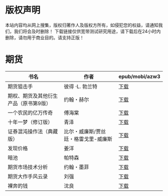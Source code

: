 # 版权声明

本站内容均从网上搜集，版权归著作人及版权方所有，如侵犯您的权益，请通知我们，我们将会及时删除！ 下载链接仅供宽带测试研究用途，请下载后在24小时内删除，请勿用于商业目的。请支持正版！

# 期货

| 书名 | 作者 | epub/mobi/azw3 |
| --- | --- | --- |
| 期货狙击手 | 彼得 ·L. 勃兰特 | [下载](https://url89.ctfile.com/f/31084289-1357004131-eff6fd?p=8866) |
| 期权、期货及其他衍生产品（原书第9版） | 约翰・赫尔 | [下载](https://url89.ctfile.com/f/31084289-1357051072-f9ddb1?p=8866) |
| 一个农民的亿万传奇 | 傅海棠 | [下载](https://url89.ctfile.com/f/31084289-1357047262-31bda8?p=8866) |
| 十年一梦（修订版） | 青泽 | [下载](https://url89.ctfile.com/f/31084289-1357047046-2e2bd7?p=8866) |
| 证券混沌操作法（典藏版） | 比尔・威廉斯/贾丝廷・格雷戈里-威廉斯 | [下载](https://url89.ctfile.com/f/31084289-1357036660-4784bf?p=8866) |
| 发现价格 | 姜洋 | [下载](https://url89.ctfile.com/f/31084289-1357032505-ae25a2?p=8866) |
| 暗池 | 帕特森 | [下载](https://url89.ctfile.com/f/31084289-1357019674-38950f?p=8866) |
| 期货市场技术分析 | 约翰・墨菲 | [下载](https://url89.ctfile.com/f/31084289-1357015753-885d37?p=8866) |
| 期货大作手风云录 | 刘强 | [下载](https://url89.ctfile.com/f/31084289-1357011847-37541d?p=8866) |
| 裸奔的钱 | 沈良 | [下载](https://url89.ctfile.com/f/31084289-1357006900-8b4e1f?p=8866) |
